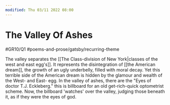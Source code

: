 ```yaml
---
modified: Thu 03/11 2022 08:00
---
```

# The Valley Of Ashes
#GR10/Q1  #poems-and-prose/gatsby/recurring-theme 

The valley separates the [[The Class-division of New York|classes of the west and east egg's]]. It represents the disintegration of [[the American dream]], the growth of an ugly underbelly, filled with moral decay. Yet this terrible side of the American dream is hidden by the glamour and wealth of the West- and East- egg.
In the valley of ashes, there are the "Eyes of doctor T.J. Eckleberg." this is billboard for an old get-rich-quick optometrist scheme. Now, the billboard 'watches' over the valley, judging those beneath it, as if they were the eyes of god.